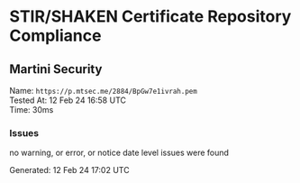 # STIR/SHAKEN Certificate Repository Compliance

## Martini Security

Name: `https://p.mtsec.me/2884/BpGw7e1ivrah.pem`\
Tested At: 12 Feb 24 16:58 UTC\
Time: 30ms

### Issues

no warning, or error, or notice date level issues were found

Generated: 12 Feb 24 17:02 UTC